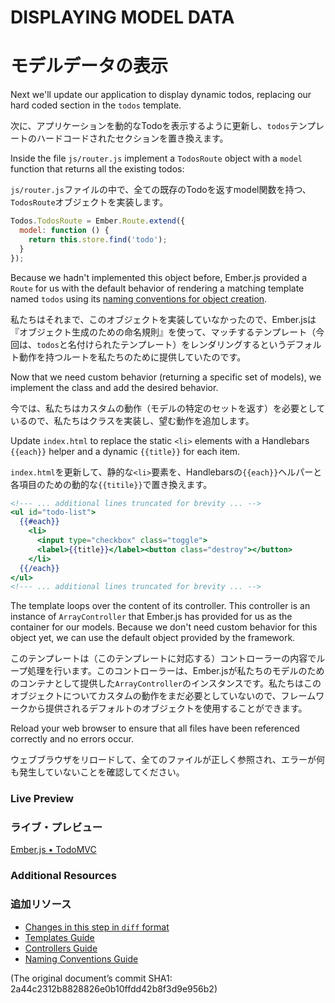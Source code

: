 # DISPLAYING MODEL DATA
# モデルデータの表示

Next we'll update our application to display dynamic todos, replacing our hard coded section in the `todos` template.

次に、アプリケーションを動的なTodoを表示するように更新し、`todos`テンプレートのハードコードされたセクションを置き換えます。

Inside the file `js/router.js` implement a `TodosRoute` object with a `model` function that returns all the existing todos:

`js/router.js`ファイルの中で、全ての既存のTodoを返すmodel関数を持つ、`TodosRoute`オブジェクトを実装します。

```javascript
Todos.TodosRoute = Ember.Route.extend({
  model: function () {
    return this.store.find('todo');
  }
});
```

Because we hadn't implemented this object before, Ember.js provided a `Route` for us with the default behavior of rendering a matching template named `todos` using its [naming conventions for object creation](/guides/concepts/naming-conventions/).

私たちはそれまで、このオブジェクトを実装していなかったので、Ember.jsは『オブジェクト生成のための命名規則』を使って、マッチするテンプレート（今回は、`todos`と名付けられたテンプレート）をレンダリングするというデフォルト動作を持つルートを私たちのために提供していたのです。

Now that we need custom behavior (returning a specific set of models), we implement the class and add the desired behavior.

今では、私たちはカスタムの動作（モデルの特定のセットを返す）を必要としているので、私たちはクラスを実装し、望む動作を追加します。

Update `index.html` to replace the static `<li>` elements with a Handlebars `{{each}}` helper and a dynamic `{{title}}` for each item.

`index.html`を更新して、静的な`<li>`要素を、Handlebarsの`{{each}}`ヘルパーと各項目のための動的な`{{titile}}`で置き換えます。

```handlebars
<!--- ... additional lines truncated for brevity ... -->
<ul id="todo-list">
  {{#each}}
    <li>
      <input type="checkbox" class="toggle">
      <label>{{title}}</label><button class="destroy"></button>
    </li>
  {{/each}}
</ul>
<!--- ... additional lines truncated for brevity ... -->
```

The template loops over the content of its controller. This controller is an instance of `ArrayController` that Ember.js has provided for us as the container for our models. Because we don't need custom behavior for this object yet, we can use the default object provided by the framework.

このテンプレートは（このテンプレートに対応する）コントローラーの内容でループ処理を行います。このコントローラーは、Ember.jsが私たちのモデルのためのコンテナとして提供した`ArrayController`のインスタンスです。私たちはこのオブジェクトについてカスタムの動作をまだ必要としていないので、フレームワークから提供されるデフォルトのオブジェクトを使用することができます。

Reload your web browser to ensure that all files have been referenced correctly and no errors occur.

ウェブブラウザをリロードして、全てのファイルが正しく参照され、エラーが何も発生していないことを確認してください。

### Live Preview
### ライブ・プレビュー
<a class="jsbin-embed" href="http://jsbin.com/EJISAne/1/embed?live">Ember.js • TodoMVC</a><script src="http://static.jsbin.com/js/embed.js"></script>
  
### Additional Resources
### 追加リソース

  * [Changes in this step in `diff` format](https://github.com/emberjs/quickstart-code-sample/commit/87bd57700110d9dd0b351c4d4855edf90baac3a8)
  * [Templates Guide](/guides/templates/handlebars-basics)
  * [Controllers Guide](/guides/controllers)
  * [Naming Conventions Guide](/guides/concepts/naming-conventions)

(The original document’s commit SHA1: 2a44c2312b8828826e0b10ffdd42b8f3d9e956b2)